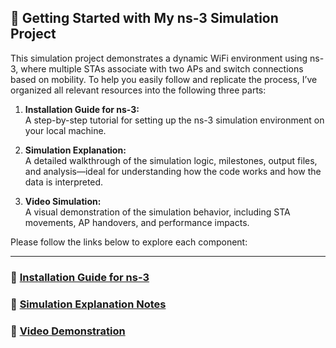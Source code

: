 ## 🧭 Getting Started with My ns-3 Simulation Project

This simulation project demonstrates a dynamic WiFi environment using ns-3, where multiple STAs associate with two APs and switch connections based on mobility. To help you easily follow and replicate the process, I’ve organized all relevant resources into the following three parts:

1. **Installation Guide for ns-3:**  
   A step-by-step tutorial for setting up the ns-3 simulation environment on your local machine.

2. **Simulation Explanation:**  
   A detailed walkthrough of the simulation logic, milestones, output files, and analysis—ideal for understanding how the code works and how the data is interpreted.

3. **Video Simulation:**  
   A visual demonstration of the simulation behavior, including STA movements, AP handovers, and performance impacts.

Please follow the links below to explore each component:

---

### 🔧 [Installation Guide for ns-3](https://github.com/bmw-ece-ntust/multimedia-wireless-networks/blob/2025-m11302229-Chen-Chun-Yu/a2/doc/Installation_guide.md#ns-3-installation-guide)


### 📘 [Simulation Explanation Notes](https://github.com/bmw-ece-ntust/multimedia-wireless-networks/blob/2025-m11302229-Chen-Chun-Yu/a2/doc/Simulation_explanation.md#-simulation-explanation--ns-3-network-simulator)


### 🎥 [Video Demonstration](#)
